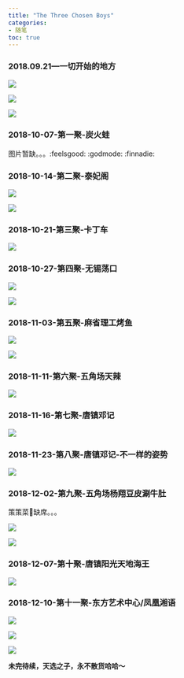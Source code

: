 ```yaml
---
title: "The Three Chosen Boys"
categories:
- 随笔
toc: true
---
```


### 2018.09.21—一切开始的地方

![](https://ws2.sinaimg.cn/large/006tNbRwly1fxp4pbe83qj31400u0nph.jpg)

![](https://ws1.sinaimg.cn/large/006tNbRwly1fxp4qkv3f8j31400u0x6s.jpg)

![](https://ws2.sinaimg.cn/large/006tNbRwly1fxp4qvi17ej31400u0qv8.jpg)

### 2018-10-07-第一聚-炭火蛙

图片暂缺。。。:feelsgood: :godmode: :finnadie:

### 2018-10-14-第二聚-泰妃阁

![](https://ws4.sinaimg.cn/large/006tNbRwly1fxp4y68dxbj30u01h8qv0.jpg)

![](https://ws2.sinaimg.cn/large/006tNbRwly1fxp4zlkn7rj30u0140dk9.jpg)

### 2018-10-21-第三聚-卡丁车

![](https://ws1.sinaimg.cn/large/006tNbRwly1fxp50xby89j31900u0hdy.jpg)



### 2018-10-27-第四聚-无锡荡口

![](https://ws2.sinaimg.cn/large/006tNbRwly1fxp52g2a9mj30u01h84qp.jpg)

![](https://ws3.sinaimg.cn/large/006tNbRwly1fxp52nxh44j31400u0x6q.jpg)

### 2018-11-03-第五聚-麻省理工烤鱼

![](https://ws4.sinaimg.cn/large/006tNbRwly1fxp5a0xhvvj30u01h8kjl.jpg)

![](https://ws2.sinaimg.cn/large/006tNbRwly1fxp5ah5x4zj30u01h8qv5.jpg)

### 2018-11-11-第六聚-五角场天辣

![](https://ws4.sinaimg.cn/large/006tNbRwly1fxp5bnua6aj30u01h8njo.jpg)

### 2018-11-16-第七聚-唐镇邓记

![](https://ws1.sinaimg.cn/large/006tNbRwly1fxp5h4qkqsj30qo0zktk9.jpg)

### 2018-11-23-第八聚-唐镇邓记-不一样的姿势

![](https://ws3.sinaimg.cn/large/006tNbRwly1fxp57kseslj30u01h81kx.jpg)

### 2018-12-02-第九聚-五角场杨翔豆皮涮牛肚

策策菜🐔缺席。。。

![](https://ws1.sinaimg.cn/large/006tNbRwly1fy469f0tiij31400u0wjh.jpg)

![](https://ws1.sinaimg.cn/large/006tNbRwgy1fy46b4fm8ij30qo0zkagw.jpg)

### 2018-12-07-第十聚-唐镇阳光天地海王

![](https://ws2.sinaimg.cn/large/006tNbRwgy1fy46c30jczj30qo0zkgt6.jpg)

### 2018-12-10-第十一聚-东方艺术中心/凤凰湘语

![](https://ws4.sinaimg.cn/large/006tNbRwgy1fy46h3muvaj30qo0zk47q.jpg)

![](https://ws3.sinaimg.cn/large/006tNbRwgy1fy46hc4ppij31400u0u0x.jpg)

![](https://ws2.sinaimg.cn/large/006tNbRwgy1fy46glh2m7j30nm0badr3.jpg)





**未完待续，天选之子，永不散货哈哈～**

